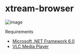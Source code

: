 # xtream-browser

![image](https://user-images.githubusercontent.com/12754111/131267122-062bf98f-e854-40d0-8eca-ad124c22b366.png)

Requirements
- [Microsoft .NET Framework 6.0](https://dotnet.microsoft.com/en-us/download/dotnet/6.0)
- [VLC Media Player](https://www.videolan.org/vlc/)
